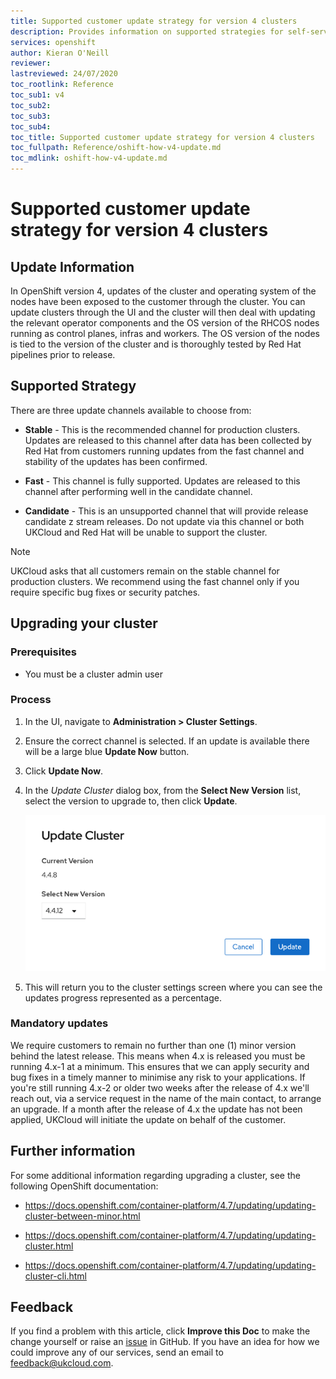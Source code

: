 ```yaml
---
title: Supported customer update strategy for version 4 clusters
description: Provides information on supported strategies for self-service customer updates
services: openshift
author: Kieran O'Neill
reviewer: 
lastreviewed: 24/07/2020
toc_rootlink: Reference
toc_sub1: v4
toc_sub2:
toc_sub3:
toc_sub4:
toc_title: Supported customer update strategy for version 4 clusters
toc_fullpath: Reference/oshift-how-v4-update.md
toc_mdlink: oshift-how-v4-update.md
---
```


# Supported customer update strategy for version 4 clusters

## Update Information

In OpenShift version 4, updates of the cluster and operating system of the nodes have been exposed to the customer through the cluster. You can update clusters through the UI and the cluster will then deal with updating the relevant operator components and the OS version of the RHCOS nodes running as control planes, infras and workers. The OS version of the nodes is tied to the version of the cluster and is thoroughly tested by Red Hat pipelines prior to release.

## Supported Strategy

There are three update channels available to choose from:

- **Stable** - This is the recommended channel for production clusters. Updates are released to this channel after data has been collected by Red Hat from customers running updates from the fast channel and stability of the updates has been confirmed.

- **Fast** - This channel is fully supported. Updates are released to this channel after performing well in the candidate channel.

- **Candidate** - This is an unsupported channel that will provide release candidate z stream releases. Do not update via this channel or both UKCloud and Red Hat will be unable to support the cluster.

> [!NOTE]
> UKCloud asks that all customers remain on the stable channel for production clusters. We recommend using the fast channel only if you require specific bug fixes or security patches.

## Upgrading your cluster

### Prerequisites

- You must be a cluster admin user

### Process

1. In the UI, navigate to **Administration > Cluster Settings**.

2. Ensure the correct channel is selected. If an update is available there will be a large blue **Update Now** button. 

3. Click **Update Now**.

4. In the *Update Cluster* dialog box, from the **Select New Version** list, select the version to upgrade to, then click **Update**.

    ![update screenshot](images/oshift-v4-update.png)

5. This will return you to the cluster settings screen where you can see the updates progress represented as a percentage.

### Mandatory updates

We require customers to remain no further than one (1) minor version behind the latest release. This means when 4.x is released you must be running 4.x-1 at a minimum. This ensures that we can apply security and bug fixes in a timely manner to minimise any risk to your applications. If you're still running 4.x-2 or older two weeks after the release of 4.x we'll reach out, via a service request in the name of the main contact, to arrange an upgrade. If a month after the release of 4.x the update has not been applied, UKCloud will initiate the update on behalf of the customer.

## Further information

For some additional information regarding upgrading a cluster, see the following OpenShift documentation:

- <https://docs.openshift.com/container-platform/4.7/updating/updating-cluster-between-minor.html>

- <https://docs.openshift.com/container-platform/4.7/updating/updating-cluster.html>

- <https://docs.openshift.com/container-platform/4.7/updating/updating-cluster-cli.html>

## Feedback

If you find a problem with this article, click **Improve this Doc** to make the change yourself or raise an [issue](https://github.com/UKCloud/documentation/issues) in GitHub. If you have an idea for how we could improve any of our services, send an email to <feedback@ukcloud.com>.
